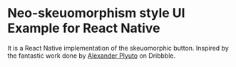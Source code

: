 # Neo-skeuomorphism style UI Example for React Native

It is a React Native implementation of the skeuomorphic button.
Inspired by the fantastic work done by [Alexander Plyuto](https://dribbble.com/shots/8297803-Skeuomorph-Mobile-Banking-Continuation) on Dribbble.

